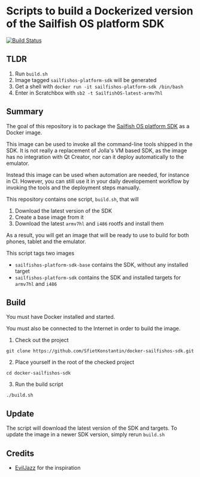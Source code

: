 # Scripts to build a Dockerized version of the Sailfish OS platform SDK

[![Build Status](https://travis-ci.org/SfietKonstantin/docker-sailfishos-sdk.svg?branch=master)](https://travis-ci.org/SfietKonstantin/docker-sailfishos-sdk)

## TLDR

1. Run `build.sh`
2. Image tagged `sailfishos-platform-sdk` will be generated
3. Get a shell with `docker run -it sailfishos-platform-sdk /bin/bash`
4. Enter in Scratchbox with `sb2 -t SailfishOS-latest-armv7hl`

## Summary

The goal of this repository is to package the
[Sailfish OS platform SDK](https://sailfishos.org/wiki/Platform_SDK) as a Docker image.

This image can be used to invoke all the command-line tools shipped in the SDK. It is not really
a replacement of Jolla's VM based SDK, as the image has no integration with Qt Creator, nor can
it deploy automatically to the emulator.

Instead this image can be used when automation are needed, for instance in CI. However, you can 
still use it in your daily developement workflow by invoking the tools and the deployment steps 
manually.

This repository contains one script, `build.sh`, that will

1. Download the latest version of the SDK
2. Create a base image from it
3. Download the latest `armv7hl` and `i486` rootfs and install them

As a result, you will get an image that will be ready to use to build for both phones, tablet and
the emulator.

This script tags two images

- `sailfishos-platform-sdk-base` contains the SDK, without any installed target
- `sailfishos-platform-sdk` contains the SDK and installed targets for `armv7hl` and `i486`

## Build

You must have Docker installed and started.

You must also be connected to the Internet in order to build the image.

1. Check out the project

```git clone https://github.com/SfietKonstantin/docker-sailfishos-sdk.git```

2. Place yourself in the root of the checked project

```cd docker-sailfishos-sdk```

3. Run the build script

```./build.sh```

## Update

The script will download the latest version of the SDK and targets. To update the image in a newer
SDK version, simply rerun `build.sh`

## Credits

- [EvilJazz](https://github.com/evilJazz/sailfishos-buildengine) for the inspiration

